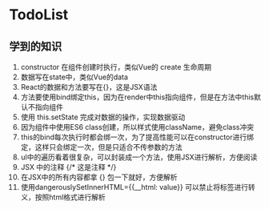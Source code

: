 # TodoList

## 学到的知识

1. constructor 在组件创建时执行，类似Vue的 create 生命周期
2. 数据写在state中，类似Vue的data
3. React的数据和方法要写在{}，这是JSX语法
4. 方法要使用bind绑定this，因为在render中this指向组件，但是在方法中this默认不指向组件
5. 使用 this.setState 完成对数据的操作，实现数据驱动
6. 因为组件中使用ES6 class创建，所以样式使用className，避免class冲突
7. this的bind每次执行时都会绑一次，为了提高性能可以在constructor进行绑定，这样只会绑定一次，但是只适合不传参数的方法
8. ul中的遍历看着很复杂，可以封装成一个方法，使用JSX进行解析，方便阅读
9. JSX 中的注释 {/* 这是注释 */}
10. 在JSX中的所有内容都拿 {} 包一下就好，方便解析
11. 使用dangerouslySetInnerHTML={{__html: value}} 可以禁止将标签进行转义，按照html格式进行解析

